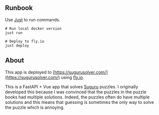## Runbook

Use [Just](https://github.com/casey/just) to run commands.
```
# Run local docker version
just run

# Deploy to fly.io
just deploy
```

## About

This app is deployed to [https://sugurusolver.com/](https://sugurusolver.com/) using [fly.io](https://fly.io).

This is a FastAPI + Vue app that solves [Suguru](https://dkmgames.com/Suguru/SuguruTutBasic.htm) puzzles. I originally developed this because I was convinced that the puzzles in the puzzle books had multiple solutions. Indeed, the puzzles often do have multiple solutions and this means that guessing is sometimes the only way to solve the puzzle which is annoying.